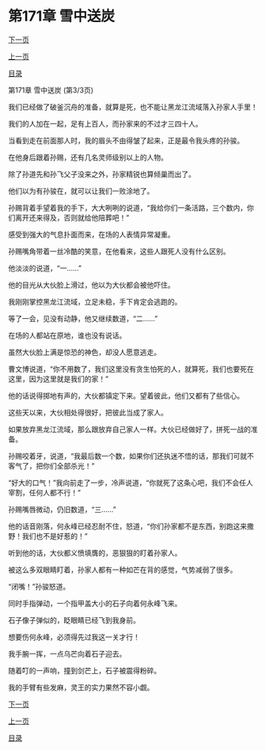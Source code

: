 <h1>第171章   雪中送炭</h1>
            <div><p><a href="./513_%E7%AC%AC172%E7%AB%A0_%E5%BD%BB%E5%9C%B0%E6%9C%AF.md">下一页</a></p><p><a href="./511_%E7%AC%AC171%E7%AB%A0_%E9%9B%AA%E4%B8%AD%E9%80%81%E7%82%AD.md">上一页</a></p><p><a href="../">目录</a></p></div>
            <div><p>第171章   雪中送炭 (第3/3页)</p><p>我们已经做了破釜沉舟的准备，就算是死，也不能让黑龙江流域落入孙家人手里！</p><p>我们的人加在一起，足有上百人，而孙家来的不过才三四十人。</p><p>当看到走在前面那人时，我的眉头不由得皱了起来，正是最令我头疼的孙骏。</p><p>在他身后跟着孙赐，还有几名灵师级别以上的人物。</p><p>除了孙道先和孙飞父子没来之外，孙家精锐也算倾巢而出了。</p><p>他们以为有孙骏在，就可以让我们一败涂地了。</p><p>孙赐背着手望着我的手下，大大咧咧的说道，“我给你们一条活路，三个数内，你们离开还来得及，否则就给他陪葬吧！”</p><p>感受到强大的气息扑面而来，在场的人表情异常凝重。</p><p>孙赐嘴角带着一丝冷酷的笑意，在他看来，这些人跟死人没有什么区别。</p><p>他淡淡的说道，“一……”</p><p>他的目光从大伙脸上滑过，他以为大伙都会被他吓住。</p><p>我刚刚掌控黑龙江流域，立足未稳，手下肯定会逃跑的。</p><p>等了一会，见没有动静，他又继续数道，“二……”</p><p>在场的人都站在原地，谁也没有说话。</p><p>虽然大伙脸上满是惊恐的神色，却没人愿意逃走。</p><p>曹文博说道，“你不用数了，我们这里没有贪生怕死的人，就算死，我们也要死在这里，因为这里就是我们的家！”</p><p>他的话说得掷地有声的，大伙都镇定下来。望着彼此，他们又都有了些信心。</p><p>这些天以来，大伙相处得很好，把彼此当成了家人。</p><p>如果放弃黑龙江流域，那么跟放弃自己家人一样。大伙已经做好了，拼死一战的准备。</p><p>孙赐咬着牙，说道，“我最后数一个数，如果你们还执迷不悟的话，那我们可就不客气了，把你们全部杀光！”</p><p>“好大的口气！”我向前走了一步，冷声说道，“你就死了这条心吧，我们不会任人宰割，任何人都不行！”</p><p>孙赐嘴唇微动，仍旧数道，“三……”</p><p>他的话音刚落，何永峰已经忍耐不住，怒道，“你们孙家都不是东西，别跑这来撒野！我们也不是好惹的！”</p><p>听到他的话，大伙都义愤填膺的，恶狠狠的盯着孙家人。</p><p>被这么多双眼睛盯着，孙家人都有一种如芒在背的感觉，气势减弱了很多。</p><p>“闭嘴！”孙骏怒道。</p><p>同时手指弹动，一个指甲盖大小的石子向着何永峰飞来。</p><p>石子像子弹似的，眨眼睛已经飞到我身前。</p><p>想要伤何永峰，必须得先过我这一关才行！</p><p>我手腕一挥，一点乌芒向着石子迎去。</p><p>随着叮的一声响，撞到剑芒上，石子被震得粉碎。</p><p>我的手臂有些发麻，灵王的实力果然不容小觑。</p></div>
            <div><p><a href="./513_%E7%AC%AC172%E7%AB%A0_%E5%BD%BB%E5%9C%B0%E6%9C%AF.md">下一页</a></p><p><a href="./511_%E7%AC%AC171%E7%AB%A0_%E9%9B%AA%E4%B8%AD%E9%80%81%E7%82%AD.md">上一页</a></p><p><a href="../">目录</a></p></div>